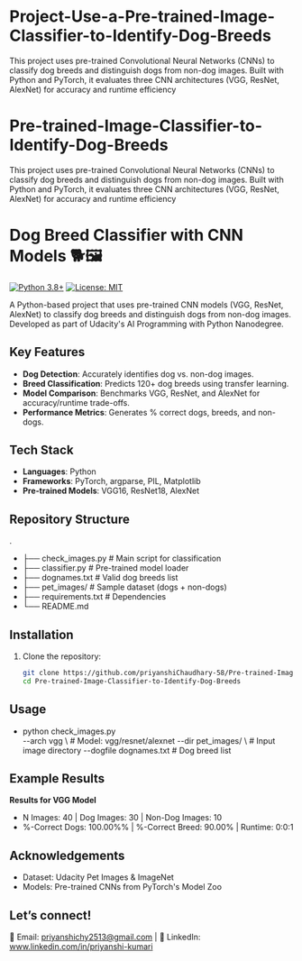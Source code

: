 # Project-Use-a-Pre-trained-Image-Classifier-to-Identify-Dog-Breeds
This project uses pre-trained Convolutional Neural Networks (CNNs) to classify dog breeds and distinguish dogs from non-dog images. Built with Python and PyTorch, it evaluates three CNN architectures (VGG, ResNet, AlexNet) for accuracy and runtime efficiency

# Pre-trained-Image-Classifier-to-Identify-Dog-Breeds
This project uses pre-trained Convolutional Neural Networks (CNNs) to classify dog breeds and distinguish dogs from non-dog images. Built with Python and PyTorch, it evaluates three CNN architectures (VGG, ResNet, AlexNet) for accuracy and runtime efficiency

# Dog Breed Classifier with CNN Models 🐕🖼️

[![Python 3.8+](https://img.shields.io/badge/Python-3.8%2B-blue)](https://www.python.org/)
[![License: MIT](https://img.shields.io/badge/License-MIT-yellow)](LICENSE)

A Python-based project that uses pre-trained CNN models (VGG, ResNet, AlexNet) to classify dog breeds and distinguish dogs from non-dog images. Developed as part of Udacity's AI Programming with Python Nanodegree.

## Key Features
- **Dog Detection**: Accurately identifies dog vs. non-dog images.
- **Breed Classification**: Predicts 120+ dog breeds using transfer learning.
- **Model Comparison**: Benchmarks VGG, ResNet, and AlexNet for accuracy/runtime trade-offs.
- **Performance Metrics**: Generates % correct dogs, breeds, and non-dogs.

## Tech Stack
- **Languages**: Python
- **Frameworks**: PyTorch, argparse, PIL, Matplotlib
- **Pre-trained Models**: VGG16, ResNet18, AlexNet

## Repository Structure
.
- ├── check_images.py # Main script for classification
- ├── classifier.py # Pre-trained model loader
- ├── dognames.txt # Valid dog breeds list
- ├── pet_images/ # Sample dataset (dogs + non-dogs)
- ├── requirements.txt # Dependencies
- └── README.md


## Installation
1. Clone the repository:
   ```bash
   git clone https://github.com/priyanshiChaudhary-58/Pre-trained-Image-Classifier-to-Identify-Dog-Breeds.git
   cd Pre-trained-Image-Classifier-to-Identify-Dog-Breeds

## Usage
- python check_images.py \
  --arch vgg \                  # Model: vgg/resnet/alexnet
  --dir pet_images/ \           # Input image directory
  --dogfile dognames.txt        # Dog breed list

## Example Results
**Results for VGG Model**
- N Images: 40 | Dog Images: 30 | Non-Dog Images: 10
- %-Correct Dogs: 100.00%% | %-Correct Breed: 90.00% | Runtime: 0:0:1


## Acknowledgements
- Dataset: Udacity Pet Images & ImageNet
- Models: Pre-trained CNNs from PyTorch's Model Zoo

## Let’s connect!
📧 Email: priyanshichy2513@gmail.com | 💼 LinkedIn: www.linkedin.com/in/priyanshi-kumari
